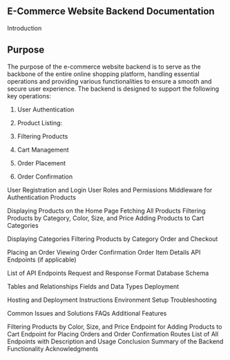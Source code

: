 ## E-Commerce Website Backend Documentation

Introduction

## Purpose
The purpose of the e-commerce website backend is to serve as the backbone of the entire online shopping platform,
handling essential operations and providing various functionalities to ensure a smooth and secure user experience. 
The backend is designed to support the following key operations:

1. User Authentication

2. Product Listing: 

3. Filtering Products

4. Cart Management

5. Order Placement

6. Order Confirmation





User Registration and Login
User Roles and Permissions
Middleware for Authentication
Products

Displaying Products on the Home Page
Fetching All Products
Filtering Products by Category, Color, Size, and Price
Adding Products to Cart
Categories

Displaying Categories
Filtering Products by Category
Order and Checkout

Placing an Order
Viewing Order Confirmation
Order Item Details
API Endpoints (if applicable)

List of API Endpoints
Request and Response Format
Database Schema

Tables and Relationships
Fields and Data Types
Deployment

Hosting and Deployment Instructions
Environment Setup
Troubleshooting

Common Issues and Solutions
FAQs
Additional Features

Filtering Products by Color, Size, and Price
Endpoint for Adding Products to Cart
Endpoint for Placing Orders and Order Confirmation
Routes
List of All Endpoints with Description and Usage
Conclusion
Summary of the Backend Functionality
Acknowledgments
